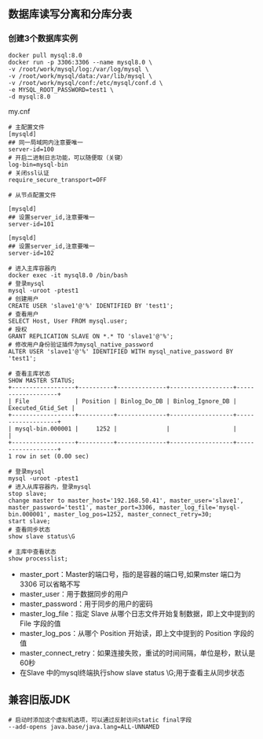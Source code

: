 ## 数据库读写分离和分库分表

### 创建3个数据库实例
```shell
docker pull mysql:8.0
docker run -p 3306:3306 --name mysql8.0 \
-v /root/work/mysql/log:/var/log/mysql \
-v /root/work/mysql/data:/var/lib/mysql \
-v /root/work/mysql/conf:/etc/mysql/conf.d \
-e MYSQL_ROOT_PASSWORD=test1 \
-d mysql:8.0
```
my.cnf
```shell
# 主配置文件
[mysqld]
## 同一局域网内注意要唯一
server-id=100
# 开启二进制日志功能，可以随便取（关键）
log-bin=mysql-bin
# 关闭ssl认证
require_secure_transport=OFF

# 从节点配置文件

[mysqld]
## 设置server_id,注意要唯一
server-id=101

[mysqld]
## 设置server_id,注意要唯一
server-id=102
```

```shell
# 进入主库容器内
docker exec -it mysql8.0 /bin/bash
# 登录mysql
mysql -uroot -ptest1
# 创建用户
CREATE USER 'slave1'@'%' IDENTIFIED BY 'test1';
# 查看用户
SELECT Host, User FROM mysql.user;
# 授权
GRANT REPLICATION SLAVE ON *.* TO 'slave1'@'%';
# 修改用户身份验证插件为mysql_native_password
ALTER USER 'slave1'@'%' IDENTIFIED WITH mysql_native_password BY 'test1';

# 查看主库状态
SHOW MASTER STATUS;
+------------------+----------+--------------+------------------+-------------------+
| File             | Position | Binlog_Do_DB | Binlog_Ignore_DB | Executed_Gtid_Set |
+------------------+----------+--------------+------------------+-------------------+
| mysql-bin.000001 |     1252 |              |                  |                   |
+------------------+----------+--------------+------------------+-------------------+
1 row in set (0.00 sec)
```

```shell
# 登录mysql
mysql -uroot -ptest1
# 进入从库容器内，登录mysql
stop slave;
change master to master_host='192.168.50.41', master_user='slave1', master_password='test1', master_port=3306, master_log_file='mysql-bin.000001', master_log_pos=1252, master_connect_retry=30;
start slave;
# 查看同步状态
show slave status\G

# 主库中查看状态
show processlist;
```
- master_port：Master的端口号，指的是容器的端口号,如果mster 端口为3306 可以省略不写 
- master_user：用于数据同步的用户 
- master_password：用于同步的用户的密码 
- master_log_file：指定 Slave 从哪个日志文件开始复制数据，即上文中提到的 File 字段的值 
- master_log_pos：从哪个 Position 开始读，即上文中提到的 Position 字段的值 
- master_connect_retry：如果连接失败，重试的时间间隔，单位是秒，默认是60秒 
- 在Slave 中的mysql终端执行show slave status \G;用于查看主从同步状态

## 兼容旧版JDK
```shell
# 启动时添加这个虚拟机选项，可以通过反射访问static final字段
--add-opens java.base/java.lang=ALL-UNNAMED
```